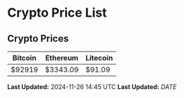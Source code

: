 # Crypto Price List

## Crypto Prices
| Bitcoin | Ethereum | Litecoin |
| ------- | -------- | -------- |
| $92919 | $3343.09 | $91.09 |
**Last Updated:** 2024-11-26 14:45 UTC
**Last Updated:** $DATE$
